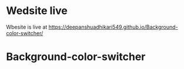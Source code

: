 # Wedsite live
Wbesite is live at https://deepanshuadhikari549.github.io/Background-color-switcher/
# Background-color-switcher
